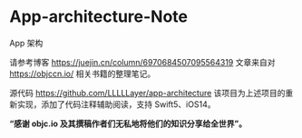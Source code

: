 # App-architecture-Note

App 架构

请参考博客 https://juejin.cn/column/6970684507095564319
文章来自对 https://objccn.io/ 相关书籍的整理笔记。

源代码 https://github.com/LLLLLayer/app-architecture
该项目为上述项目的重新实现，添加了代码注释辅助阅读，支持 Swift5、iOS14。

**“感谢 objc.io 及其撰稿作者们无私地将他们的知识分享给全世界”。**
